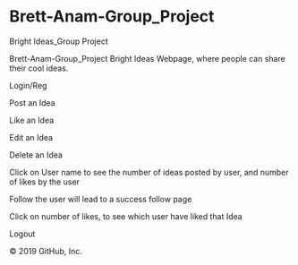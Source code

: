 # Brett-Anam-Group_Project
Bright Ideas_Group Project

Brett-Anam-Group_Project
Bright Ideas Webpage, where people can share their cool ideas.

Login/Reg

Post an Idea

Like an Idea

Edit an Idea

Delete an Idea

Click on User name to see the number of ideas posted by user, and number of likes by the user

Follow the user will lead to a success follow page

Click on number of likes, to see which user have liked that Idea

Logout

© 2019 GitHub, Inc.
